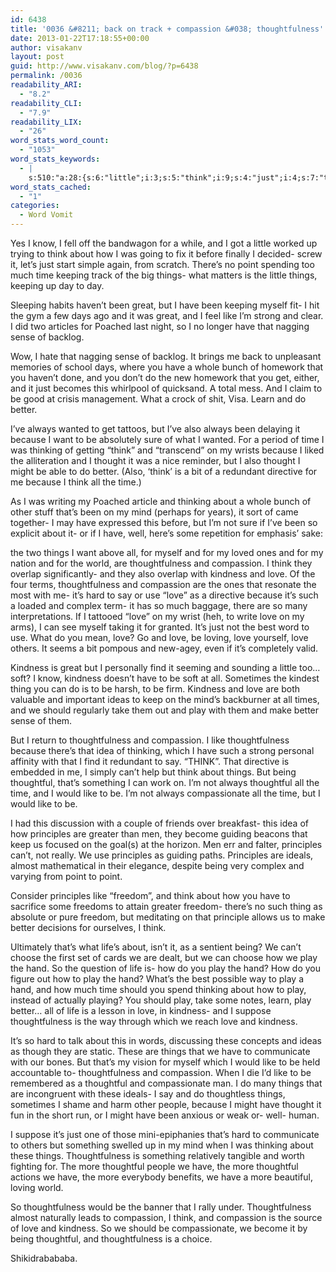 ```yaml
---
id: 6438
title: '0036 &#8211; back on track + compassion &#038; thoughtfulness'
date: 2013-01-22T17:18:55+00:00
author: visakanv
layout: post
guid: http://www.visakanv.com/blog/?p=6438
permalink: /0036
readability_ARI:
  - "8.2"
readability_CLI:
  - "7.9"
readability_LIX:
  - "26"
word_stats_word_count:
  - "1053"
word_stats_keywords:
  - |
    s:510:"a:28:{s:6:"little";i:3;s:5:"think";i:9;s:4:"just";i:4;s:7:"there's";i:3;s:5:"point";i:3;s:4:"time";i:6;s:7:"keeping";i:3;s:6:"things";i:8;s:5:"great";i:3;s:4:"like";i:7;s:5:"sense";i:3;s:6:"better";i:5;s:7:"because";i:6;s:8:"thinking";i:5;s:7:"thought";i:3;s:9:"directive";i:3;s:14:"thoughtfulness";i:10;s:10:"compassion";i:6;s:8:"kindness";i:7;s:4:"love";i:12;s:4:"hard";i:3;s:4:"play";i:8;s:5:"can't";i:3;s:10:"thoughtful";i:6;s:13:"compassionate";i:3;s:10:"principles";i:5;s:7:"freedom";i:3;s:4:"hand";i:4;}";
word_stats_cached:
  - "1"
categories:
  - Word Vomit
---
```

Yes I know, I fell off the bandwagon for a while, and I got a little worked up trying to think about how I was going to fix it before finally I decided- screw it, let&#8217;s just start simple again, from scratch. There&#8217;s no point spending too much time keeping track of the big things- what matters is the little things, keeping up day to day.

Sleeping habits haven&#8217;t been great, but I have been keeping myself fit- I hit the gym a few days ago and it was great, and I feel like I&#8217;m strong and clear. I did two articles for Poached last night, so I no longer have that nagging sense of backlog.

Wow, I hate that nagging sense of backlog. It brings me back to unpleasant memories of school days, where you have a whole bunch of homework that you haven&#8217;t done, and you don&#8217;t do the new homework that you get, either, and it just becomes this whirlpool of quicksand. A total mess. And I claim to be good at crisis management. What a crock of shit, Visa. Learn and do better.

I&#8217;ve always wanted to get tattoos, but I&#8217;ve also always been delaying it because I want to be absolutely sure of what I wanted. For a period of time I was thinking of getting &#8220;think&#8221; and &#8220;transcend&#8221; on my wrists because I liked the alliteration and I thought it was a nice reminder, but I also thought I might be able to do better. (Also, &#8216;think&#8217; is a bit of a redundant directive for me because I think all the time.)

As I was writing my Poached article and thinking about a whole bunch of other stuff that&#8217;s been on my mind (perhaps for years), it sort of came together- I may have expressed this before, but I&#8217;m not sure if I&#8217;ve been so explicit about it- or if I have, well, here&#8217;s some repetition for emphasis&#8217; sake:

the two things I want above all, for myself and for my loved ones and for my nation and for the world, are thoughtfulness and compassion. I think they overlap significantly- and they also overlap with kindness and love. Of the four terms, thoughtfulness and compassion are the ones that resonate the most with me- it&#8217;s hard to say or use &#8220;love&#8221; as a directive because it&#8217;s such a loaded and complex term- it has so much baggage, there are so many interpretations. If I tattooed &#8220;love&#8221; on my wrist (heh, to write love on my arms), I can see myself taking it for granted. It&#8217;s just not the best word to use. What do you mean, love? Go and love, be loving, love yourself, love others. It seems a bit pompous and new-agey, even if it&#8217;s completely valid.

Kindness is great but I personally find it seeming and sounding a little too&#8230; soft? I know, kindness doesn&#8217;t have to be soft at all. Sometimes the kindest thing you can do is to be harsh, to be firm. Kindness and love are both valuable and important ideas to keep on the mind&#8217;s backburner at all times, and we should regularly take them out and play with them and make better sense of them.

But I return to thoughtfulness and compassion. I like thoughtfulness because there&#8217;s that idea of thinking, which I have such a strong personal affinity with that I find it redundant to say. &#8220;THINK&#8221;. That directive is embedded in me, I simply can&#8217;t help but think about things. But being thoughtful, that&#8217;s something I can work on. I&#8217;m not always thoughtful all the time, and I would like to be. I&#8217;m not always compassionate all the time, but I would like to be.

I had this discussion with a couple of friends over breakfast- this idea of how principles are greater than men, they become guiding beacons that keep us focused on the goal(s) at the horizon. Men err and falter, principles can&#8217;t, not really. We use principles as guiding paths. Principles are ideals, almost mathematical in their elegance, despite being very complex and varying from point to point.

Consider principles like &#8220;freedom&#8221;, and think about how you have to sacrifice some freedoms to attain greater freedom- there&#8217;s no such thing as absolute or pure freedom, but meditating on that principle allows us to make better decisions for ourselves, I think.

Ultimately that&#8217;s what life&#8217;s about, isn&#8217;t it, as a sentient being? We can&#8217;t choose the first set of cards we are dealt, but we can choose how we play the hand. So the question of life is- how do you play the hand? How do you figure out how to play the hand? What&#8217;s the best possible way to play a hand, and how much time should you spend thinking about how to play, instead of actually playing? You should play, take some notes, learn, play better&#8230; all of life is a lesson in love, in kindness- and I suppose thoughtfulness is the way through which we reach love and kindness.

It&#8217;s so hard to talk about this in words, discussing these concepts and ideas as though they are static. These are things that we have to communicate with our bones. But that&#8217;s my vision for myself which I would like to be held accountable to- thoughtfulness and compassion. When I die I&#8217;d like to be remembered as a thoughtful and compassionate man. I do many things that are incongruent with these ideals- I say and do thoughtless things, sometimes I shame and harm other people, because I might have thought it fun in the short run, or I might have been anxious or weak or- well- human.

I suppose it&#8217;s just one of those mini-epiphanies that&#8217;s hard to communicate to others but something swelled up in my mind when I was thinking about these things. Thoughtfulness is something relatively tangible and worth fighting for. The more thoughtful people we have, the more thoughtful actions we have, the more everybody benefits, we have a more beautiful, loving world.

So thoughtfulness would be the banner that I rally under. Thoughtfulness almost naturally leads to compassion, I think, and compassion is the source of love and kindness. So we should be compassionate, we become it by being thoughtful, and thoughtfulness is a choice.
  
Shikidrabababa.